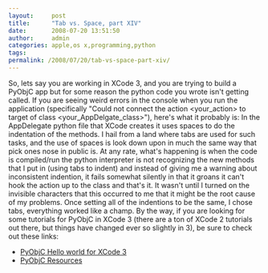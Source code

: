 ```yaml
---
layout:     post
title:      "Tab vs. Space, part XIV"
date:       2008-07-20 13:51:50
author:     admin
categories: apple,os x,programming,python
tags:  
permalink: /2008/07/20/tab-vs-space-part-xiv/
---
```

So, lets say you are working in XCode 3, and you are trying to build a PyObjC app but for some reason the python code you wrote isn't getting called. If you are seeing weird errors in the console when you run the application (specifically "Could not connect the action <your_action> to target of class <your_AppDelgate_class>"), here's what it probably is: In the AppDelegate python file that XCode creates it uses spaces to do the indentation of the methods. I hail from a land where tabs are used for such tasks, and the use of spaces is look down upon in much the same way that pick ones nose in public is. At any rate, what's happening is when the code is compiled/run the python interpreter is not recognizing the new methods that I put in (using tabs to indent) and instead of giving me a warning about inconsistent indention, it fails somewhat silently in that it groans it can't hook the action up to the class and that's it. It wasn't until I turned on the invisible characters that this occurred to me that it might be the root cause of my problems. Once setting all of the indentions to be the same, I chose tabs, everything worked like a champ. By the way, if you are looking for some tutorials for PyObjC in XCode 3 (there are a ton of XCode 2 tutorials out there, but things have changed ever so slightly in 3), be sure to check out these links: 

  * [PyObjC Hello world for XCode 3](http://orestis.gr/en/blog/2008/05/17/pyobjc-hello-world/)
  * [PyObjC Resources](http://vstock.free.fr/pyobjc.html)


